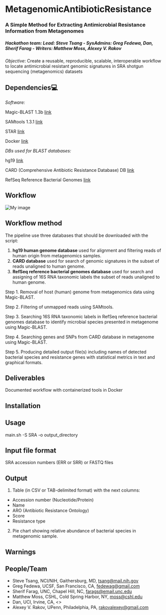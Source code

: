 # MetagenomicAntibioticResistance

### A Simple Method for Extracting Antimicrobial Resistance Information from Metagenomes
##### Hackathon team: Lead: Steve Tsang - SysAdmins: Greg Fedewa, Dan, Sherif Farag - Writers: Matthew Moss, Alexey V. Rakov


*Objective*: Create a reusable, reproducible, scalable, interoperable workflow 
to locate antimicrobial resistant genomic signatures in SRA shotgun sequencing (metagenomics) datasets

## Dependencies:computer:

*Software:*

Magic-BLAST 1.3b [link](https://github.com/boratyng/magicblast)

SAMtools 1.3.1 [link](http://www.htslib.org/)

STAR [link](https://github.com/alexdobin/STAR/releases)

Docker [link](https://www.docker.com/)

*DBs used for BLAST databases:*

hg19 [link](https://www.ncbi.nlm.nih.gov/projects/genome/guide/human/index.shtml)

CARD (Comprehensive Antibiotic Resistance Database) DB [link](https://card.mcmaster.ca/)

RefSeq Reference Bacterial Genomes [link](https://www.ncbi.nlm.nih.gov/refseq/)

## Workflow

![My image](https://github.com/NCBI-Hackathons/MetagenomicAntibioticResistance/blob/master/AbxResistanceMetagenomics.png)

## Workflow method

The pipeline use three databases that should be downloaded with the script:
1.	**hg19 human genome database** used for alignment and filtering reads of human origin from metagenomics samples.
2.	**CARD database** used for search of genomic signatures in the subset of reads unaligned to human genome.
3.	**RefSeq reference bacterial genomes database** used for search and assigning of 16S RNA taxonomic labels the subset of reads unaligned to human genome.

Step 1. Removal of host (human) genome from metagenomics data using Magic-BLAST.

Step 2. Filtering of unmapped reads using SAMtools.

Step 3. Searching 16S RNA taxonomic labels in RefSeq reference bacterial genomes database to identify microbial species presented in metagenome using Magic-BLAST.

Step 4. Searching genes and SNPs from CARD database in metagenome using Magic-BLAST.

Step 5. Producing detailed output file(s) including names of detected bacterial species and resistance genes with statistical metrics in text and graphical formats.

## Deliverables

Documented workflow with containerized tools in Docker

## Installation



## Usage

main.sh <options> -S SRA -o output_directory

## Input file format

SRA accession numbers (ERR or SRR)
or
FASTQ files

## Output

1. Table (in CSV or TAB-delimited format) with the next columns:
- Accession number (Nucleotide/Protein)
- Name
- ARO (Antibiotic Resistance Ontology)
- Score
- Resistance type

2. Pie chart showing relative abundance of bacterial species in metagenomic sample.

## Warnings

## People/Team
* Steve Tsang, NCI/NIH, Gaithersburg, MD, <tsang@mail.nih.gov>
* Greg Fedewa, UCSF, San Francisco, CA, <fedewag@gmail.com>
* Sherif Farag, UNC, Chapel Hill, NC, <farags@email.unc.edu>
* Matthew Moss, CSHL, Cold Spring Harbor, NY, <moss@cshl.edu>
* Dan, UCI, Irvine, CA, <>
* Alexey V. Rakov, UPenn, Philadelphia, PA, <rakovalexey@gmail.com>

